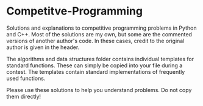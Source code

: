 # Competitve-Programming
Solutions and explanations to competitive programming problems in Python and C++. Most of the solutions are my own, but some are the commented versions of another author's code. In these cases, credit to the original author is given in the header.

The algorithms and data structures folder contains individual templates for standard functions. These can simply be copied into your file during a contest. The templates contain standard implementations of frequently used functions.

Please use these solutions to help you understand problems. Do not copy them directly!

